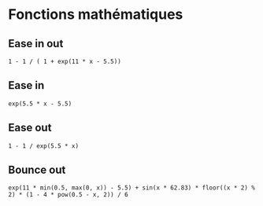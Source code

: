 # Fonctions mathématiques

## Ease in out

```
1 - 1 / ( 1 + exp(11 * x - 5.5))
```

## Ease in

```
exp(5.5 * x - 5.5)
```

## Ease out

```
1 - 1 / exp(5.5 * x)
```

## Bounce out

```
exp(11 * min(0.5, max(0, x)) - 5.5) + sin(x * 62.83) * floor((x * 2) % 2) * (1 - 4 * pow(0.5 - x, 2)) / 6
```

